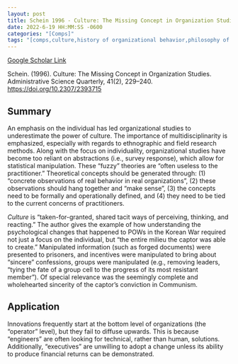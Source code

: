 ```yaml
---
layout: post
title: Schein 1996 - Culture: The Missing Concept in Organization Studies
date: 2022-6-19 HH:MM:SS -0600
categories: "[Comps]"
tags: "[comps,culture,history of organizational behavior,philosophy of science,metascience,theory generation,practitioner]"
---
```

[Google Scholar Link](https://scholar.google.com/scholar?hl=en&as_sdt=5%2C45&sciodt=0%2C45&cites=630780516145626273&scipsc=&q=Culture%3A+The+Missing+Concept+in+Organization+Studies&btnG=)


Schein. (1996). Culture: The Missing Concept in Organization Studies. Administrative Science Quarterly, 41(2), 229–240. https://doi.org/10.2307/2393715

## Summary
An emphasis on the individual has led organizational studies to underestimate the power of culture.  The importance of multidisciplinarity is emphasized, especially with regards to ethnographic and field research methods.  Along with the focus on individuality, organizational studies have become too reliant on abstractions (i.e., survey response), which allow for statistical manipulation.  These “fuzzy” theories are “often useless to the practitioner.”  Theoretical concepts should be generated through: (1) “concrete observations of real behavior in real organizations”, (2) these observations should hang together and “make sense”, (3) the concepts need to be formally and operationally defined, and (4) they need to be tied to the current concerns of practitioners.

_Culture_ is “taken-for-granted, shared tacit ways of perceiving, thinking, and reacting.”  The author gives the example of how understanding the psychological changes that happened to POWs in the Korean War required not just a focus on the individual, but “the entire milieu the captor was able to create.”  Manipulated information (such as forged documents) were presented to prisoners, and incentives were manipulated to bring about “sincere” confessions, groups were manipulated (e.g., removing leaders, “tying the fate of a group cell to the progress of its most resistant member”).  Of special relevance was the seemingly complete and wholehearted sincerity of the captor’s conviction in Communism.

## Application
Innovations frequently start at the bottom level of organizations (the “operator” level), but they fail to diffuse upwards.  This is because “engineers” are often looking for technical, rather than human, solutions.  Additionally, “executives” are unwilling to adopt a change unless its ability to produce financial returns can be demonstrated.
